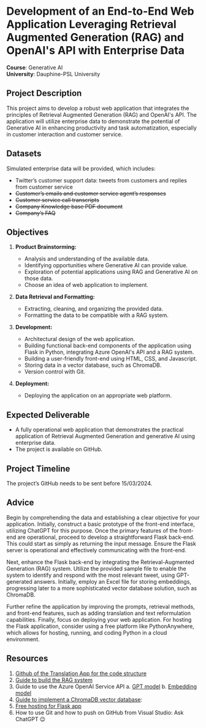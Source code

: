 # Development of an End-to-End Web Application Leveraging Retrieval Augmented Generation (RAG) and OpenAI's API with Enterprise Data

**Course**: Generative AI  
**University**: Dauphine-PSL University

## Project Description

This project aims to develop a robust web application that integrates the principles of Retrieval Augmented Generation (RAG) and OpenAI's API. The application will utilize enterprise data to demonstrate the potential of Generative AI in enhancing productivity and task automatization, especially in customer interaction and customer service.

## Datasets

Simulated enterprise data will be provided, which includes:
- Twitter’s customer support data: tweets from customers and replies from customer service
- ~~Customer’s emails and customer service agent’s responses~~
- ~~Customer service call transcripts~~
- ~~Company Knowledge base PDF document~~
- ~~Company’s FAQ~~

## Objectives

1. **Product Brainstorming:** 
   - Analysis and understanding of the available data. 
   - Identifying opportunities where Generative AI can provide value.
   - Exploration of potential applications using RAG and Generative AI on those data.
   - Choose an idea of web application to implement.

2. **Data Retrieval and Formatting:**
   - Extracting, cleaning, and organizing the provided data.
   - Formatting the data to be compatible with a RAG system.

3. **Development:**
   - Architectural design of the web application.
   - Building functional back-end components of the application using Flask in Python, integrating Azure OpenAI's API and a RAG system.
   - Building a user-friendly front-end using HTML, CSS, and Javascript.
   - Storing data in a vector database, such as ChromaDB.
   - Version control with Git.

4. **Deployment:**
   - Deploying the application on an appropriate web platform.

## Expected Deliverable

- A fully operational web application that demonstrates the practical application of Retrieval Augmented Generation and generative AI using enterprise data.
- The project is available on GitHub.

## Project Timeline

The project’s GitHub needs to be sent before 15/03/2024.

## Advice

Begin by comprehending the data and establishing a clear objective for your application. Initially, construct a basic prototype of the front-end interface, utilizing ChatGPT for this purpose. Once the primary features of the front-end are operational, proceed to develop a straightforward Flask back-end. This could start as simply as returning the input message. Ensure the Flask server is operational and effectively communicating with the front-end.

Next, enhance the Flask back-end by integrating the Retrieval-Augmented Generation (RAG) system. Utilize the provided sample file to enable the system to identify and respond with the most relevant tweet, using GPT-generated answers. Initially, employ an Excel file for storing embeddings, progressing later to a more sophisticated vector database solution, such as ChromaDB.

Further refine the application by improving the prompts, retrieval methods, and front-end features, such as adding translation and text reformulation capabilities. Finally, focus on deploying your web application. For hosting the Flask application, consider using a free platform like PythonAnywhere, which allows for hosting, running, and coding Python in a cloud environment. 

## Resources

1. [Github of the Translation App for the code structure](https://github.com/End2EndAI/travel-ai-translator)
2. [Guide to build the RAG system](https://platform.openai.com/docs/tutorials/web-qa-embeddings)
3. Guide to use the Azure OpenAI Service API
   a. [GPT model](https://learn.microsoft.com/en-us/azure/ai-services/openai/how-to/chatgpt?tabs=python&pivots=programming-language-chat-completions)
   b. [Embedding model](https://learn.microsoft.com/en-us/azure/ai-services/openai/how-to/embeddings?tabs=python)
4. [Guide to implement a ChromaDB vector database](https://docs.trychroma.com/getting-started): 
5. [Free hosting for Flask app](https://www.pythonanywhere.com)
6. How to use Git and how to push on GitHub from Visual Studio: Ask ChatGPT 😉
